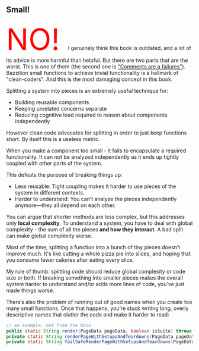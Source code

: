 ## Small!

<span style="font-size:80px; color: red;"> NO! </span> 
I genuinely think this book is outdated, and a lot of its advice is more harmful than helpful.
But there are two parts that are the worst. This is one of them (the second one is ["Comments are a failures"](./chapter_4.html)).<br/>
Bazzilion small functions to achieve trivial functionality is a hallmark of "clean-coders". And this is the most damaging concept in this book. 

Splitting a system into pieces is an extremely useful technique for:
- Building reusable components
- Keeping unrelated concerns separate
- Reducing cognitive load required to reason about components independently

However clean code advocates for splitting in order to just keep functions short. By itself this is a useless metric. 

When you make a component too small - it fails to encapsulate a required functionality. It can not be analyzed independently as it ends up tightly coupled with other parts of the system. 

This defeats the purpose of breaking things up:
* Less reusable: Tight coupling makes it harder to use pieces of the system in different contexts.
* Harder to understand: You can’t analyze the pieces independently anymore—they all depend on each other.

You can argue that shorter methods are less complex, but this addresses only **local complexity**.
To understand a system, you have to deal with global complexity - the sum of all the pieces **and how they interact**. A bad split can make global complexity worse.

Most of the time, splitting a function into a bunch of tiny pieces doesn’t improve much. 
It's like cutting a whole pizza pie into slices, and hoping that you consume fewer calories after eating every slice.

My rule of thumb: splitting code should reduce global complexity or code size or both. 
If breaking something into smaller pieces makes the overall system harder to understand and/or adds more lines of code, you’ve just made things worse.

There’s also the problem of running out of good names when you create too many small functions. 
Once that happens, you’re stuck writing long, overly descriptive names that clutter the code and make it harder to read:

```java
// an example, not from the book
public static String render(PageData pageData, boolean isSuite) throws Exception 
private static String renderPageWithSetupsAndTeardowns(PageData pageData, boolean isSuite) throws Exception 
private static String failSafeRenderPageWithSetupsAndTeardowns(PageData pageData, boolean isSuite) throws Exception 
```


